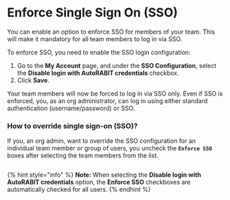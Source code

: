 # Enforce Single Sign On (SSO)

You can enable an option to enforce SSO for members of your team. This will make it mandatory for all team members to log in via SSO.

To enforce SSO, you need to enable the SSO login configuration:

1. Go to the **My Account** page, and under the **SSO Configuration**, select the **Disable login with AutoRABIT credentials** checkbox.
2. Click **Save**.

Your team members will now be forced to log in via SSO only. Even if SSO is enforced, you, as an org administrator, can log in using either standard authentication (username/password) or SSO.

### How to override single sign-on (SSO)? <a href="#how-to-override-single-signon-sso" id="how-to-override-single-signon-sso"></a>

If you, an org admin, want to override the SSO configuration for an individual team member or group of users, you uncheck the **`Enforce SSO`** boxes after selecting the team members from the list.

<figure><img src="https://cdn.document360.io/8711f4e7-c040-4616-aac9-d947f87e4619/Images/Documentation/Enforce%20SSO(1).gif" alt=""><figcaption></figcaption></figure>

{% hint style="info" %}
**Note:** When selecting the **Disable login with AutoRABIT credentials** option, the **Enforce SSO** checkboxes are automatically checked for all users.
{% endhint %}
